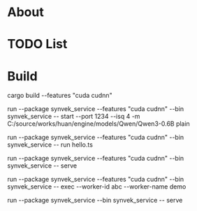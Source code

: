 # About


# TODO List

# Build

cargo build --features "cuda cudnn"

run --package synvek_service --features "cuda cudnn" --bin synvek_service -- start --port 1234 --isq 4 -m C:/source/works/huan/engine/models/Qwen/Qwen3-0.6B plain

run --package synvek_service --features "cuda cudnn" --bin synvek_service -- run hello.ts

run --package synvek_service --features "cuda cudnn" --bin synvek_service -- serve

run --package synvek_service --features "cuda cudnn" --bin synvek_service -- exec --worker-id abc --worker-name demo

run --package synvek_service --bin synvek_service -- serve